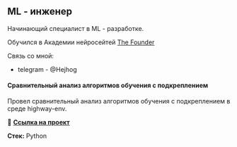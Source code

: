 ## ML - инженер
Начинающий специалист в ML - разработке.

Обучился в Академии нейросейтей [The Founder](https://dnk.the-founder.ru/school/courses)

Связь со мной: 
 - telegram - @Hejhog


#### Сравнительный анализ алгоритмов обучения с подкреплением
Провел сравнительный анализ алгоритмов обучения с подкреплением в среде highway-env.

📌 [**Ссылка на проект**](https://github.com/Skullsofmarkl/rl_learning)

**Стек:** Python
